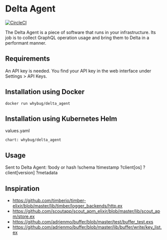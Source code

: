 # Delta Agent

[![CircleCI](https://circleci.com/gh/whybug/delta_agent.svg?style=svg)](https://circleci.com/gh/whybug/delta_agent)

The Delta Agent is a piece of software that runs in your infrastructure. Its job is
to collect GraphQL operation usage and bring them to Delta in a performant manner.

## Requirements

An API key is needed. You find your API key in the web interface under Settings > API Keys.

## Installation using Docker

```
docker run whybug/delta_agent
```

## Installation using Kubernetes Helm

values.yaml

```
chart: whybug/delta_agent
```

## Usage
Sent to Delta Agent:
  !body or hash
  !schema
  !timestamp
  ?client[os]
  ?client[version]
  ?metadata

## Inspiration

- https://github.com/timberio/timber-elixir/blob/master/lib/timber/logger_backends/http.ex
- https://github.com/scoutapp/scout_apm_elixir/blob/master/lib/scout_apm/store.ex
- https://github.com/adrienmo/buffer/blob/master/test/buffer_test.exs
- https://github.com/adrienmo/buffer/blob/master/lib/buffer/write/key_list.ex
